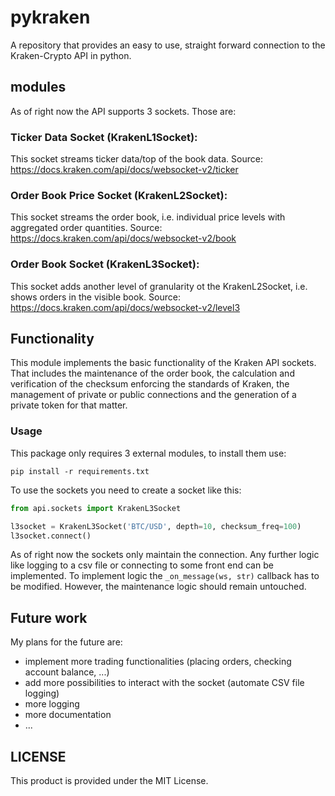 # pykraken
A repository that provides an easy to use, straight forward connection to the Kraken-Crypto API in python.

## modules
As of right now the API supports 3 sockets. Those are:

### Ticker Data Socket (KrakenL1Socket):
This socket streams ticker data/top of the book data.
Source: https://docs.kraken.com/api/docs/websocket-v2/ticker

### Order Book Price Socket (KrakenL2Socket):
This socket streams the order book, i.e. individual price levels with aggregated order quantities.
Source: https://docs.kraken.com/api/docs/websocket-v2/book

### Order Book Socket (KrakenL3Socket):
This socket adds another level of granularity ot the KrakenL2Socket, i.e. shows orders in the visible book.
Source: https://docs.kraken.com/api/docs/websocket-v2/level3

## Functionality
This module implements the basic functionality of the Kraken API sockets. That includes the maintenance of the order book, the calculation and verification of the checksum enforcing the standards of Kraken, the management of private or public connections and the generation of a private token for that matter. 

### Usage
This package only requires 3 external modules, to install them use:
```shell
pip install -r requirements.txt
```
To use the sockets you need to create a socket like this:
```python
from api.sockets import KrakenL3Socket

l3socket = KrakenL3Socket('BTC/USD', depth=10, checksum_freq=100)
l3socket.connect() 
```
As of right now the sockets only maintain the connection. Any further logic like logging to a csv file or connecting to some front end can be implemented.
To implement logic the `_on_message(ws, str)` callback has to be modified. However, the maintenance logic should remain untouched. 

## Future work
My plans for the future are:
- implement more trading functionalities (placing orders, checking account balance, ...)
- add more possibilities to interact with the socket (automate CSV file logging)
- more logging 
- more documentation
- ...

## LICENSE
This product is provided under the MIT License.
